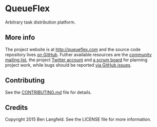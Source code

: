 # QueueFlex

Arbitrary task distribution platform.

## More info

The project website is at http://queueflex.com and the source code repository lives [on GitHub](https://github.com/benlangfeld/QueueFlex). Futher available resources are the [community mailing list](http://groups.google.com/group/queueflex), the project [Twitter account](https://twitter.com/queueflex) and [a scrum board](https://www.pivotaltracker.com/n/projects/1496824) for planning project work, while bugs should be reported [via GitHub issues](https://github.com/benlangfeld/QueueFlex/issues).

## Contributing

See the [CONTRIBUTING.md](CONTRIBUTING.md) file for details.

## Credits

Copyright 2015 Ben Langfeld. See the LICENSE file for more information.
